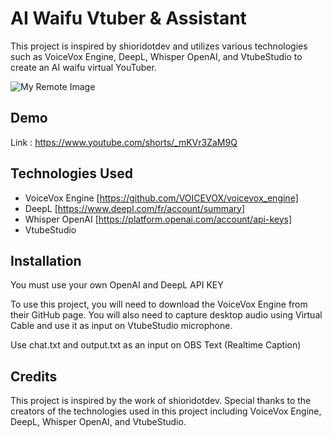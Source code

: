 
# AI Waifu Vtuber & Assistant

This project is inspired by shioridotdev and utilizes various technologies such as VoiceVox Engine, DeepL, Whisper OpenAI, and VtubeStudio to create an AI waifu virtual YouTuber.

![My Remote Image](https://github.com/ardha27/AI-Waifu-Vtuber/blob/master/ss.png?raw=true)

## Demo
Link : https://www.youtube.com/shorts/_mKVr3ZaM9Q

## Technologies Used

 - VoiceVox Engine [https://github.com/VOICEVOX/voicevox_engine]
 - DeepL [https://www.deepl.com/fr/account/summary]
 - Whisper OpenAI [https://platform.openai.com/account/api-keys]
 - VtubeStudio


## Installation

You must use your own OpenAI and DeepL API KEY

To use this project, you will need to download the VoiceVox Engine from their GitHub page. You will also need to capture desktop audio using Virtual Cable and use it as input on VtubeStudio microphone.

Use chat.txt and output.txt as an input on OBS Text (Realtime Caption)
    
## Credits

This project is inspired by the work of shioridotdev. Special thanks to the creators of the technologies used in this project including VoiceVox Engine, DeepL, Whisper OpenAI, and VtubeStudio.

